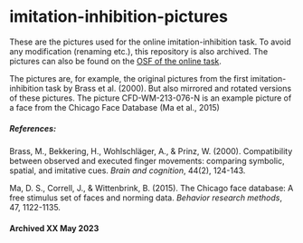 # imitation-inhibition-pictures

These are the pictures used for the online imitation-inhibition task. To avoid any modification (renaming etc.), this repository is also archived. The pictures can also be found on the [OSF of the online task](https://osf.io/q7fju/). 

The pictures are, for example, the original pictures from the first imitation-inhibition task by Brass et al. (2000). But also mirrored and rotated versions of these pictures. The picture CFD-WM-213-076-N is an example picture of a face from the Chicago Face Database (Ma et al., 2015)




##### References:

Brass, M., Bekkering, H., Wohlschläger, A., & Prinz, W. (2000). Compatibility between observed and executed finger movements: comparing symbolic, spatial, and imitative cues. _Brain and cognition_, 44(2), 124-143.

Ma, D. S., Correll, J., & Wittenbrink, B. (2015). The Chicago face database: A free stimulus set of faces and norming data. _Behavior research methods_, 47, 1122-1135.

#### Archived XX May 2023
